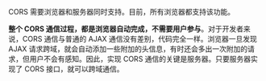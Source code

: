 CORS 需要浏览器和服务器同时支持。目前，所有浏览器都支持该功能。

**整个 CORS 通信过程，都是浏览器自动完成，不需要用户参与**。对于开发者来说，CORS 通信与普通的 AJAX 通信没有差别，代码完全一样。浏览器一旦发现 AJAX 请求跨域，就会自动添加一些附加的头信息，有时还会多出一次附加的请求，但用户不会有感知。因此，实现 CORS 通信的关键是服务器。只要服务器实现了 CORS 接口，就可以跨域通信。

